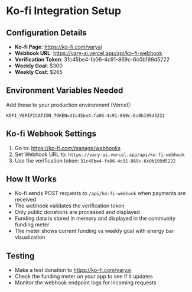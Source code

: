 # Ko-fi Integration Setup

## Configuration Details
- **Ko-fi Page**: https://ko-fi.com/varyai
- **Webhook URL**: https://vary-ai.vercel.app/api/ko-fi-webhook
- **Verification Token**: 31c45be4-fa06-4c91-869c-6c0b199d5222
- **Weekly Goal**: $300
- **Weekly Cost**: $265

## Environment Variables Needed
Add these to your production environment (Vercel):
```
KOFI_VERIFICATION_TOKEN=31c45be4-fa06-4c91-869c-6c0b199d5222
```

## Ko-fi Webhook Settings
1. Go to: https://ko-fi.com/manage/webhooks
2. Set Webhook URL to: `https://vary-ai.vercel.app/api/ko-fi-webhook`
3. Use the verification token: `31c45be4-fa06-4c91-869c-6c0b199d5222`

## How It Works
- Ko-fi sends POST requests to `/api/ko-fi-webhook` when payments are received
- The webhook validates the verification token
- Only public donations are processed and displayed
- Funding data is stored in memory and displayed in the community funding meter
- The meter shows current funding vs weekly goal with energy bar visualization

## Testing
- Make a test donation to https://ko-fi.com/varyai
- Check the funding meter on your app to see if it updates
- Monitor the webhook endpoint logs for incoming requests
